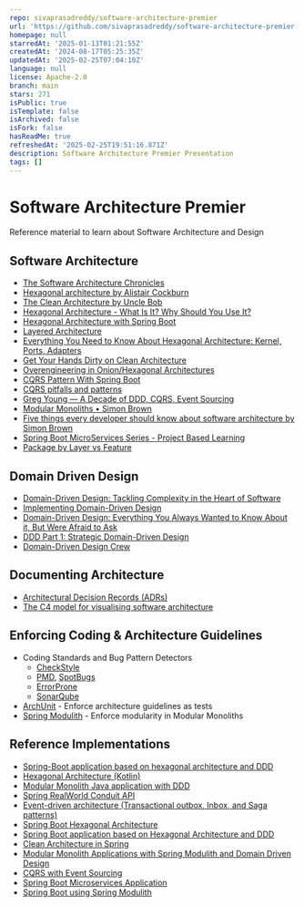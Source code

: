 ```yaml
---
repo: sivaprasadreddy/software-architecture-premier
url: 'https://github.com/sivaprasadreddy/software-architecture-premier'
homepage: null
starredAt: '2025-01-13T01:21:55Z'
createdAt: '2024-08-17T05:25:35Z'
updatedAt: '2025-02-25T07:04:10Z'
language: null
license: Apache-2.0
branch: main
stars: 271
isPublic: true
isTemplate: false
isArchived: false
isFork: false
hasReadMe: true
refreshedAt: '2025-02-25T19:51:16.871Z'
description: Software Architecture Premier Presentation
tags: []
---
```


# Software Architecture Premier

Reference material to learn about Software Architecture and Design

## Software Architecture
* [The Software Architecture Chronicles](https://herbertograca.com/2017/07/03/the-software-architecture-chronicles/)
* [Hexagonal architecture by Alistair Cockburn](https://alistair.cockburn.us/hexagonal-architecture/)
* [The Clean Architecture by Uncle Bob](https://blog.cleancoder.com/uncle-bob/2012/08/13/the-clean-architecture.html)
* [Hexagonal Architecture - What Is It? Why Should You Use It?](https://www.happycoders.eu/software-craftsmanship/hexagonal-architecture/)
* [Hexagonal Architecture with Spring Boot](https://www.happycoders.eu/software-craftsmanship/hexagonal-architecture-spring-boot/)
* [Layered Architecture](https://herbertograca.com/2017/08/03/layered-architecture/)
* [Everything You Need to Know About Hexagonal Architecture: Kernel, Ports, Adapters](https://scalastic.io/en/hexagonal-architecture/)
* [Get Your Hands Dirty on Clean Architecture](https://www.amazon.in/Your-Hands-Dirty-Clean-Architecture/dp/180512837X/)
* [Overengineering in Onion/Hexagonal Architectures](https://victorrentea.ro/blog/overengineering-in-onion-hexagonal-architectures/)
* [CQRS Pattern With Spring Boot](https://www.vinsguru.com/cqrs-pattern/)
* [CQRS pitfalls and patterns](https://www.youtube.com/watch?v=Lw04HRF8ies)
* [Greg Young — A Decade of DDD, CQRS, Event Sourcing](https://www.youtube.com/watch?v=LDW0QWie21s)
* [Modular Monoliths • Simon Brown](https://www.youtube.com/watch?v=5OjqD-ow8GE)
* [Five things every developer should know about software architecture by Simon Brown](https://www.youtube.com/watch?v=jzp0PGVegHA)
* [Spring Boot MicroServices Series - Project Based Learning](https://www.youtube.com/watch?v=Ygraiu4hDJE&list=PLuNxlOYbv61g_ytin-wgkecfWDKVCEDmB)
* [Package by Layer vs Feature](https://phauer.com/2020/package-by-feature/)

## Domain Driven Design
* [Domain-Driven Design: Tackling Complexity in the Heart of Software](https://www.amazon.in/Domain-Driven-Design-Tackling-Complexity-Software/dp/0321125215)
* [Implementing Domain-Driven Design](https://www.amazon.in/Implementing-Domain-Driven-Design-Vaughn-Vernon/dp/0321834577)
* [Domain-Driven Design: Everything You Always Wanted to Know About it, But Were Afraid to Ask](https://medium.com/ssense-tech/domain-driven-design-everything-you-always-wanted-to-know-about-it-but-were-afraid-to-ask-a85e7b74497a)
* [DDD Part 1: Strategic Domain-Driven Design](https://vaadin.com/blog/ddd-part-1-strategic-domain-driven-design)
* [Domain-Driven Design Crew](https://github.com/ddd-crew)


## Documenting Architecture
* [Architectural Decision Records (ADRs)](https://adr.github.io/)
* [The C4 model for visualising software architecture](https://c4model.com/)

## Enforcing Coding & Architecture Guidelines
* Coding Standards and Bug Pattern Detectors
  * [CheckStyle](https://checkstyle.sourceforge.io/)
  * [PMD](https://pmd.github.io/), [SpotBugs](https://spotbugs.github.io/)
  * [ErrorProne](https://github.com/google/error-prone)
  * [SonarQube](https://www.sonarsource.com/products/sonarqube/)
* [ArchUnit](https://www.archunit.org/) - Enforce architecture guidelines as tests
* [Spring Modulith](https://spring.io/projects/spring-modulith) - Enforce modularity in Modular Monoliths


## Reference Implementations
* [Spring-Boot application based on hexagonal architecture and DDD](https://github.com/hirannor/springboot-hexagonal-ddd)
* [Hexagonal Architecture (Kotlin)](https://github.com/jesperancinha/favourite-lyrics-app)
* [Modular Monolith Java application with DDD](https://github.com/anton-liauchuk/educational-platform)
* [Spring RealWorld Conduit API](https://github.com/sivaprasadreddy/spring-realworld-conduit-api)
* [Event-driven architecture (Transactional outbox, Inbox, and Saga patterns)](https://github.com/rkudryashov/event-driven-architecture)
* [Spring Boot Hexagonal Architecture](https://github.com/naspredam/rest-spring-boot-hexagonal-architecture)
* [Spring Boot application based on Hexagonal Architecture and DDD](https://github.com/hirannor/springboot-hexagonal-ddd)
* [Clean Architecture in Spring](https://github.com/spember/spring-shoestore)
* [Modular Monolith Applications with Spring Modulith and Domain Driven Design](https://github.com/xsreality/spring-modulith-with-ddd)
* [CQRS with Event Sourcing](https://github.com/asc-lab/java-cqrs-intro)
* [Spring Boot Microservices Application](https://github.com/sivaprasadreddy/spring-boot-microservices-course)
* [Spring Boot using Spring Modulith](https://github.com/sivaprasadreddy/sivalabs-youtube-code-samples/tree/main/spring-boot-modulith-demo)
